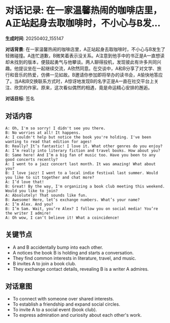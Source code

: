 # 对话记录: 在一家温馨热闹的咖啡店里，A正站起身去取咖啡时，不小心与B发...

**生成时间**: 20250402_155147

**对话背景**: 在一家温馨热闹的咖啡店里，A正站起身去取咖啡时，不小心与B发生了轻微碰撞。A连忙道歉，B微笑着表示没关系。A注意到他手中的书正是A一直想读却未找到的版本，便鼓起勇气与他攀谈。两人聊得投机，发现彼此有许多共同兴趣。他提议坐在一起继续交流，A欣然同意。在交谈中，A和B分享了对文学、旅行和音乐的热爱，仿佛一见如故。B邀请你参加即将举办的读书会，A愉快地答应了。当A和B交换联系方式时，A惊讶地发现B的名字正是A一直在社交平台上关注、欣赏的作家。原来，这次看似偶然的相遇，竟是命运精心安排的邂逅。

**对话目标**: 签名

## 对话内容

```
A: Oh, I'm so sorry! I didn't see you there.
B: No worries at all! It happens.
A: I couldn't help but notice the book you're holding. I've been wanting to read that edition for ages!
B: Really? It’s fantastic! I love it. What other genres do you enjoy?
A: I’m really into literary fiction and travel books. How about you?
B: Same here! And I’m a big fan of music too. Have you been to any good concerts recently?
A: I went to a jazz concert last month. It was amazing! What about you?
B: I love jazz! I went to a local indie festival last summer. Would you like to sit together and chat more?
A: I’d love that!
B: Great! By the way, I'm organizing a book club meeting this weekend. Would you like to join?
A: Absolutely! That sounds like fun.
B: Awesome! Here, let’s exchange numbers. What’s your name?
A: I’m Alex. And you?
B: I’m Sam. Wait, you’re Alex? I follow you on social media! You’re the writer I admire!
A: Oh wow, I can’t believe it! What a coincidence!
```

## 关键节点

- A and B accidentally bump into each other.
- A notices the book B is holding and starts a conversation.
- They find common interests in literature, travel, and music.
- B invites A to join a book club.
- They exchange contact details, revealing B is a writer A admires.

## 对话意图

- To connect with someone over shared interests.
- To establish a friendship and expand social circles.
- To invite A to a social event (book club).
- To express admiration and curiosity about each other's work.
